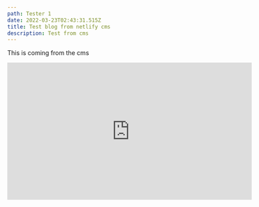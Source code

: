 ```yaml
---
path: Tester 1
date: 2022-03-23T02:43:31.515Z
title: Test blog from netlify cms
description: Test from cms
---
```

This is coming from the cms

<iframe width="560" height="315" src="https://www.youtube.com/embed/W7hria6rzOQ" title="YouTube video player" frameborder="0" allow="accelerometer; autoplay; clipboard-write; encrypted-media; gyroscope; picture-in-picture" allowfullscreen></iframe>